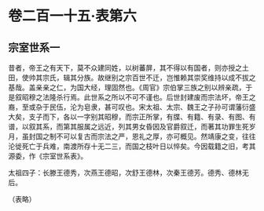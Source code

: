 # 卷二百一十五·表第六

## 宗室世系一

昔者，帝王之有天下，莫不众建同姓，以树蕃屏，其不得以有国者，则亦授之土田，使帅其宗氏，辑其分族。故继别之宗百世不迁，岂惟赖其崇奖维持以成不拔之基哉。盖亲亲之仁，为国大经，理固然也。《周官》宗伯掌三族之别以辨亲疏，于是叙昭穆之法隆杀行焉。此世系之所以不可不谨也。后世封建废而宗法坏，帝王之裔，至或杂于民伍，沦为皂隶，甚可叹也。宋太祖、太宗、魏王之子孙可谓藩衍盛大矣，支子而下，各以一字别其昭穆，而宗正所掌，有牒、有籍、有录、有图、有谱，以叙其系，而第其服属之远近，列其男女昏因及官爵叙迁，而著其功罪生死岁月，虽封国之制不可以复古而宗法之严，恩礼之厚，亦可概见。然靖康之变，往往沦徙死亡于兵难，南渡所存十无二三，而国之枝叶日以悴矣。今因载籍之旧，考其源委，作《宗室世系表》。

太祖四子：长滕王德秀，次燕王德昭，次舒王德林，次秦王德芳。德秀、德林无后。

（表略）
